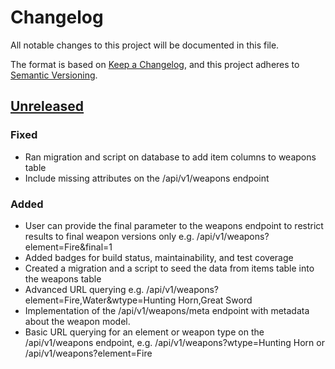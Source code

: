 # Changelog
All notable changes to this project will be documented in this file.

The format is based on [Keep a Changelog](https://keepachangelog.com/en/1.0.0/),
and this project adheres to [Semantic Versioning](https://semver.org/spec/v2.0.0.html).

## [Unreleased]
### Fixed
- Ran migration and script on database to add item columns to weapons table
- Include missing attributes on the /api/v1/weapons endpoint
### Added
- User can provide the final parameter to the weapons endpoint to restrict results to final weapon versions only e.g. /api/v1/weapons?element=Fire&final=1
- Added badges for build status, maintainability, and test coverage
- Created a migration and a script to seed the data from items table into the weapons table
- Advanced URL querying e.g. /api/v1/weapons?element=Fire,Water&wtype=Hunting Horn,Great Sword
- Implementation of the /api/v1/weapons/meta endpoint with metadata about the weapon model.
- Basic URL querying for an element or weapon type on the /api/v1/weapons endpoint, 
e.g. /api/v1/weapons?wtype=Hunting Horn or /api/v1/weapons?element=Fire

[Unreleased]: https://github.com/coolfriends/mhgu-query/compare/HEAD

